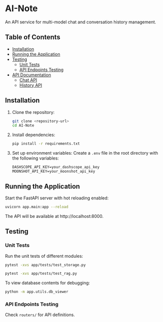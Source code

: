 # AI-Note

An API service for multi-model chat and conversation history management.

## Table of Contents

- [Installation](#installation)
- [Running the Application](#running-the-application)
- [Testing](#testing)
  - [Unit Tests](#unit-tests)
  - [API Endpoints Testing](#api-endpoints-testing)
- [API Documentation](#api-documentation)
  - [Chat API](#chat-api)
  - [History API](#history-api)

## Installation

1. Clone the repository:
   ```bash
   git clone <repository-url>
   cd AI-Note
   ```

2. Install dependencies:
   ```bash
   pip install -r requirements.txt
   ```

3. Set up environment variables:
   Create a `.env` file in the root directory with the following variables:
   ```
   DASHSCOPE_API_KEY=your_dashscope_api_key
   MOONSHOT_API_KEY=your_moonshot_api_key
   ```

## Running the Application

Start the FastAPI server with hot reloading enabled:

```bash
uvicorn app.main:app --reload
```

The API will be available at http://localhost:8000.

## Testing

### Unit Tests

Run the unit tests of different modules:

```bash
pytest -xvs app/tests/test_storage.py
```

```bash
pytest -xvs app/tests/test_rag.py
```

To view database contents for debugging:

```bash
python -m app.utils.db_viewer
```

### API Endpoints Testing

Check `routers/` for API definitions.